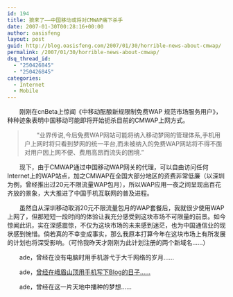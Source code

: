 ```yaml
---
id: 194
title: 狼来了——中国移动或将对CMWAP痛下杀手
date: 2007-01-30T00:28:16+00:00
author: oasisfeng
layout: post
guid: http://blog.oasisfeng.com/2007/01/30/horrible-news-about-cmwap/
permalink: /2007/01/30/horrible-news-about-cmwap/
dsq_thread_id:
  - "250426845"
  - "250426845"
categories:
  - Internet
  - Mobile
---
```

　　刚刚在cnBeta上惊闻《中移动酝酿新规限制免费WAP 规范市场服务用户》，种种迹象表明中国移动可能即将开始扼杀目前的CMWAP上网方式。

> 　　“业界传说,今后免费WAP网站可能将纳入移动梦网的管理体系,手机用户上网时将只看到梦网的统一平台,而未被纳入的免费WAP网站将不得不面对用户因上网不便、费用高昂而流失的困境.”

　　现下，由于CMWAP通过中国移动WAP网关的代理，可以自由访问任何Internet上的WAP站点，加之CMWAP在全国大部分地区的资费非常低廉（以深圳为例，曾经推出过20元不限流量WAP包月），所以WAP应用一夜之间呈现出百花齐放的景象，大大推进了中国手机互联网的普及进程。

　　虽然自从深圳移动取消20元不限流量包月的WAP套餐后，我就很少使用WAP上网了，但那短短一段时间的体验让我充分感受到这块市场不可限量的前景。如今惊闻此讯，实在深感震惊，不仅为这块市场的未来感到迷茫，也为中国通信业的现状感到惋惜。倘若真的不幸变成事实，那么我原本打算今年在这块市场上有所发展的计划也将深受影响。（可怜我昨天才刚刚为此计划注册的两个新域名……）

　　ade，曾经在没有电脑时用手机游弋于大千网络的岁月……
  
　　ade，[曾经在峨眉山顶用手机写下Blog的日子……](http://blog.oasisfeng.com/2006/09/28/emei-tour-again/)
  
　　ade，曾经在这一片天地中播种的梦想……